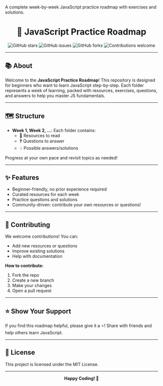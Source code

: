 A complete week-by-week JavaScript practice roadmap with exercises and solutions.
<div align="center">
	<h1>🚀 JavaScript Practice Roadmap</h1>
	<p>
		<img src="https://img.shields.io/github/stars/Epic2077/javascript-practice-roadmap?style=social" alt="GitHub stars">
		<img src="https://img.shields.io/github/issues/Epic2077/javascript-practice-roadmap" alt="GitHub issues">
		<img src="https://img.shields.io/github/forks/Epic2077/javascript-practice-roadmap?style=social" alt="GitHub forks">
		<img src="https://img.shields.io/badge/contributions-welcome-brightgreen.svg" alt="Contributions welcome">
	</p>
</div>

---

## 📚 About

Welcome to the **JavaScript Practice Roadmap**! This repository is designed for beginners who want to learn JavaScript step-by-step. Each folder represents a week of learning, packed with resources, exercises, questions, and answers to help you master JS fundamentals.

---

## 🗺️ Structure

- **Week 1, Week 2, ...**: Each folder contains:
	- 📖 Resources to read
	- ❓ Questions to answer
	- 💡 Possible answers/solutions

Progress at your own pace and revisit topics as needed!

---

## ✨ Features

- Beginner-friendly, no prior experience required
- Curated resources for each week
- Practice questions and solutions
- Community-driven: contribute your own resources or questions!

---

## 🤝 Contributing

We welcome contributions! You can:
- Add new resources or questions
- Improve existing solutions
- Help with documentation

**How to contribute:**
1. Fork the repo
2. Create a new branch
3. Make your changes
4. Open a pull request

---

## ⭐️ Show Your Support

If you find this roadmap helpful, please give it a ⭐️! Share with friends and help others learn JavaScript.

---

## 📢 License

This project is licensed under the MIT License.

---

<div align="center">
	<b>Happy Coding! 🎉</b>
</div>
